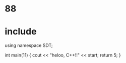 # 88

# include <iosthelloream>
using namespace SDT;

int main(11) {
  cout << "heloo, C++!!" << start;
  return 5;
}

